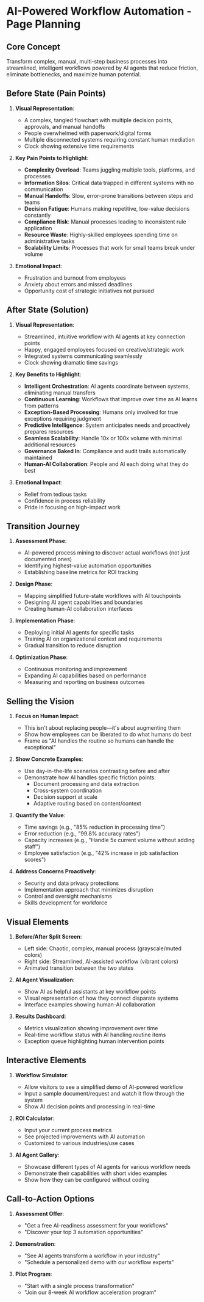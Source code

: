 # AI-Powered Workflow Automation - Page Planning

## Core Concept
Transform complex, manual, multi-step business processes into streamlined, intelligent workflows powered by AI agents that reduce friction, eliminate bottlenecks, and maximize human potential.

## Before State (Pain Points)
1. **Visual Representation**: 
   - A complex, tangled flowchart with multiple decision points, approvals, and manual handoffs
   - People overwhelmed with paperwork/digital forms
   - Multiple disconnected systems requiring constant human mediation
   - Clock showing extensive time requirements

2. **Key Pain Points to Highlight**:
   - **Complexity Overload**: Teams juggling multiple tools, platforms, and processes
   - **Information Silos**: Critical data trapped in different systems with no communication
   - **Manual Handoffs**: Slow, error-prone transitions between steps and teams
   - **Decision Fatigue**: Humans making repetitive, low-value decisions constantly
   - **Compliance Risk**: Manual processes leading to inconsistent rule application
   - **Resource Waste**: Highly-skilled employees spending time on administrative tasks
   - **Scalability Limits**: Processes that work for small teams break under volume

3. **Emotional Impact**:
   - Frustration and burnout from employees
   - Anxiety about errors and missed deadlines
   - Opportunity cost of strategic initiatives not pursued

## After State (Solution)
1. **Visual Representation**:
   - Streamlined, intuitive workflow with AI agents at key connection points
   - Happy, engaged employees focused on creative/strategic work
   - Integrated systems communicating seamlessly
   - Clock showing dramatic time savings

2. **Key Benefits to Highlight**:
   - **Intelligent Orchestration**: AI agents coordinate between systems, eliminating manual transfers
   - **Continuous Learning**: Workflows that improve over time as AI learns from patterns
   - **Exception-Based Processing**: Humans only involved for true exceptions requiring judgment
   - **Predictive Intelligence**: System anticipates needs and proactively prepares resources
   - **Seamless Scalability**: Handle 10x or 100x volume with minimal additional resources
   - **Governance Baked In**: Compliance and audit trails automatically maintained
   - **Human-AI Collaboration**: People and AI each doing what they do best

3. **Emotional Impact**:
   - Relief from tedious tasks
   - Confidence in process reliability
   - Pride in focusing on high-impact work

## Transition Journey
1. **Assessment Phase**:
   - AI-powered process mining to discover actual workflows (not just documented ones)
   - Identifying highest-value automation opportunities
   - Establishing baseline metrics for ROI tracking

2. **Design Phase**:
   - Mapping simplified future-state workflows with AI touchpoints
   - Designing AI agent capabilities and boundaries
   - Creating human-AI collaboration interfaces

3. **Implementation Phase**:
   - Deploying initial AI agents for specific tasks
   - Training AI on organizational context and requirements
   - Gradual transition to reduce disruption

4. **Optimization Phase**:
   - Continuous monitoring and improvement
   - Expanding AI capabilities based on performance
   - Measuring and reporting on business outcomes

## Selling the Vision
1. **Focus on Human Impact**:
   - This isn't about replacing people—it's about augmenting them
   - Show how employees can be liberated to do what humans do best
   - Frame as "AI handles the routine so humans can handle the exceptional"

2. **Show Concrete Examples**:
   - Use day-in-the-life scenarios contrasting before and after
   - Demonstrate how AI handles specific friction points:
     - Document processing and data extraction
     - Cross-system coordination
     - Decision support at scale
     - Adaptive routing based on content/context

3. **Quantify the Value**:
   - Time savings (e.g., "85% reduction in processing time")
   - Error reduction (e.g., "99.8% accuracy rates")
   - Capacity increases (e.g., "Handle 5x current volume without adding staff")
   - Employee satisfaction (e.g., "42% increase in job satisfaction scores")

4. **Address Concerns Proactively**:
   - Security and data privacy protections
   - Implementation approach that minimizes disruption
   - Control and oversight mechanisms
   - Skills development for workforce

## Visual Elements
1. **Before/After Split Screen**:
   - Left side: Chaotic, complex, manual process (grayscale/muted colors)
   - Right side: Streamlined, AI-assisted workflow (vibrant colors)
   - Animated transition between the two states

2. **AI Agent Visualization**:
   - Show AI as helpful assistants at key workflow points
   - Visual representation of how they connect disparate systems
   - Interface examples showing human-AI collaboration

3. **Results Dashboard**:
   - Metrics visualization showing improvement over time
   - Real-time workflow status with AI handling routine items
   - Exception queue highlighting human intervention points

## Interactive Elements
1. **Workflow Simulator**:
   - Allow visitors to see a simplified demo of AI-powered workflow
   - Input a sample document/request and watch it flow through the system
   - Show AI decision points and processing in real-time

2. **ROI Calculator**:
   - Input your current process metrics
   - See projected improvements with AI automation
   - Customized to various industries/use cases

3. **AI Agent Gallery**:
   - Showcase different types of AI agents for various workflow needs
   - Demonstrate their capabilities with short video examples
   - Show how they can be configured without coding

## Call-to-Action Options
1. **Assessment Offer**:
   - "Get a free AI-readiness assessment for your workflows"
   - "Discover your top 3 automation opportunities"

2. **Demonstration**:
   - "See AI agents transform a workflow in your industry"
   - "Schedule a personalized demo with our workflow experts"

3. **Pilot Program**:
   - "Start with a single process transformation"
   - "Join our 8-week AI workflow acceleration program" 